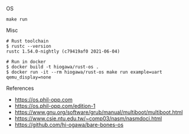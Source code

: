 OS

```
make run
```

Misc

```
# Rust toolchain
$ rustc --version
rustc 1.54.0-nightly (c79419af0 2021-06-04)

# Run in docker
$ docker build -t hiogawa/rust-os .
$ docker run -it --rm hiogawa/rust-os make run example=uart qemu_display=none
```

References

- https://os.phil-opp.com
- https://os.phil-opp.com/edition-1
- https://www.gnu.org/software/grub/manual/multiboot/multiboot.html
- https://www.csie.ntu.edu.tw/~comp03/nasm/nasmdoci.html
- https://github.com/hi-ogawa/bare-bones-os
